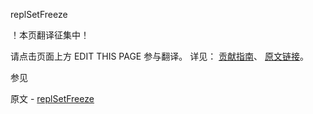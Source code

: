  replSetFreeze

 ！本页翻译征集中！

请点击页面上方 EDIT THIS PAGE 参与翻译。
详见：
[贡献指南]( https://github.com/JinMuInfo/MongoDB-Manual-zh/blob/master/CONTRIBUTING.md )、
[原文链接](  https://docs.mongodb.com/manual/reference/command/replSetFreeze/  )。

 参见

原文 - [replSetFreeze]( https://docs.mongodb.com/manual/reference/command/replSetFreeze/ )

